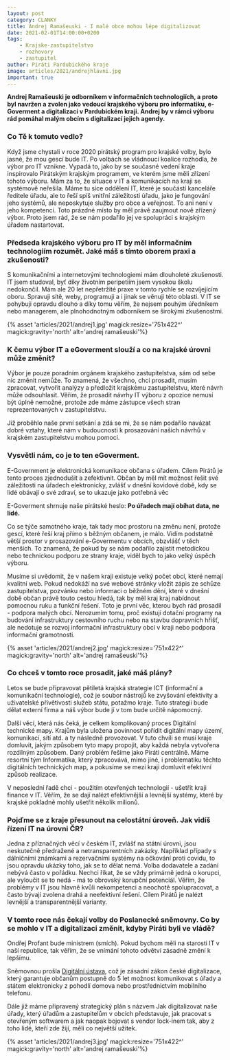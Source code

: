 ```yaml
---
layout: post
category: CLANKY
title: Andrej Ramašeuski - I malé obce mohou lépe digitalizovat
date: 2021-02-01T14:00:00+0200
tags: 
    - Krajske-zastupitelstvo
    - rozhovory
    - zastupitel
author: Piráti Pardubického kraje
image: articles/2021/andrejhlavni.jpg
important: true
---
```


**Andrej Ramašeuski je odborníkem v informačních technologiích, a proto byl navržen a zvolen jako vedoucí krajského výboru pro informatiku, e-Goverment a digitalizaci v Pardubickém kraji. Andrej by v rámci výboru rád pomáhal malým obcím s digitalizací jejich agendy.**

### Co Tě k tomuto vedlo?

Když jsme chystali v roce 2020 pirátský program pro krajské volby, bylo jasné, že mou gescí bude IT. Po volbách se vládnoucí koalice rozhodla, že výbor pro IT vznikne. Vypadá to, jako by se současné vedení kraje inspirovalo Pirátským krajským programem, ve kterém jsme měli zřízení tohoto výboru. Mám za to, že situace v IT a komunikacích na kraji se systémově neřešila. Máme tu sice oddělení IT, které je součástí kanceláře ředitele úřadu, ale to řeší spíš vnitřní záležitosti úřadu, jako je fungování jeho systémů, ale neposkytuje služby pro obce a veřejnost. To ani není v jeho kompetenci. Toto prázdné místo by měl právě zaujmout nově zřízený výbor. Proto jsem rád, že se nám podařilo jej ve spolupráci s krajským úřadem nastartovat.

 
### Předseda krajského výboru pro IT by měl informačním technologiím rozumět. Jaké máš s tímto oborem praxi a zkušenosti?
 

S komunikačními a internetovými technologiemi mám dlouholeté zkušenosti. IT jsem studoval, byť díky životním peripetiím jsem vysokou školu nedokončil. Mám ale 20 let nepřetržité praxe v tomto rychle se rozvíjejícím oboru. Spravuji sítě, weby, programuji a i jinak se věnuji této oblasti. V IT se pohybuji opravdu dlouho a díky tomu věřím, že nejsem pouhým úředníkem nebo managerem, ale plnohodnotným odborníkem se širokými zkušenostmi.

 {% asset 'articles/2021/andrej1.jpg' magick:resize='751x422^' 
magick:gravity='north' alt='andrej ramašeuski'%}

### K čemu výbor IT a eGoverment slouží a co na krajské úrovni může změnit?

 Výbor je pouze poradním orgánem krajského zastupitelstva, sám od sebe nic změnit nemůže. To znamená, že všechno, chci prosadit, musím zpracovat, vytvořit analýzy a předložit krajskému zastupitelstvu, které návrh může odsouhlasit. Věřím, že prosadit návrhy IT výboru z opozice nemusí být úplně nemožné, protože zde máme zástupce všech stran reprezentovaných v zastupitelstvu.

Již proběhlo naše první setkání a zdá se mi, že se nám podařilo navázat dobré vztahy, které nám v budoucnosti k prosazování našich návrhů v krajském zastupitelstvu mohou pomoci.

### Vysvětli nám, co je to ten eGoverment.

E-Government je elektronická komunikace občana s úřadem. Cílem Pirátů je tento proces zjednodušit a zefektivnit. Občan by měl mít možnost řešit své záležitosti na úřadech elektronicky, zvlášť v dnešní kovidové době, kdy se lidé obávají o své zdraví, se to ukazuje jako potřebná věc

E-Goverment shrnuje naše pirátské heslo: **Po úřadech mají obíhat data, ne lidé.**

  
Co se týče samotného kraje, tak tady moc prostoru na změnu není, protože gescí, které řeší kraj přímo s běžným občanem, je málo. Vidím podstatně větší prostor v prosazování e-Govermentu v obcích, obzvlášť v těch menších. To znamená, že pokud by se nám podařilo zajistit metodickou nebo technickou podporu ze strany kraje, viděl bych to jako velký úspěch výboru.

  
Musíme si uvědomit, že v našem kraji existuje velký počet obcí, které nemají kvalitní web. Pokud nedokáží na své webové stránky vložit zápis ze schůze zastupitelstva, pozvánku nebo informaci o běžném dění, které v dnešní době občan právě touto cestou hledá, tak by měl kraj kraj nabídnout pomocnou ruku a funkční řešení. Toto je první věc, kterou bych rád prosadil - podpora malých obcí. Nerozumím tomu, proč existují dotační programy na budování infrastruktury cestovního ruchu nebo na stavbu dopravních hřišť, ale nedotuje se rozvoj informační infrastruktury obcí v kraji nebo podpora informační gramotnosti.

 {% asset 'articles/2021/andrej2.jpg' magick:resize='751x422^' 
magick:gravity='north' alt='andrej ramašeuski'%}

### Co chceš v tomto roce prosadit, jaké máš plány?

Letos se bude připravovat pětiletá krajská strategie ICT (informační a komunikační technologie), což je soubor nástrojů ke zvyšování efektivity a uživatelské přívětivosti služeb státu, potažmo kraje. Tuto strategii bude dělat externí firma a náš výbor bude jí v tom bude určitě nápomocný.
  

Další věcí, která nás čeká, je celkem komplikovaný proces Digitální technické mapy. Krajům byla uložena povinnost pořídit digitální mapy území, komunikací, sítí atd. a ty následně provozovat. V tuto chvíli se musí kraje domluvit, jakým způsobem tyto mapy propojit, aby každá nebyla vytvořena rozdílným způsobem. Daný problém řešíme jako Piráti centrálně. Máme resortní tým Informatika, který zpracovává, mimo jiné, i problematiku těchto digitálních technických map, a pokusíme se mezi kraji domluvit efektivní způsob realizace.

 
V neposlední řadě chci - použitím otevřených technologií - ušetřit kraji finance v IT. Věřím, že se dají nalézt efektivnější a levnější systémy, které by krajské pokladně mohly ušetřit několik milionů.
  
### Pojďme se z kraje přesunout na celostátní úroveň. Jak vidíš řízení IT na úrovni ČR?

Jedna z příznačných věcí v českém IT, zvlášť na státní úrovni, jsou neskutečně předražené a netransparentních zakázky. Například případy s dálničními známkami a rezervačními systémy na očkování proti covidu, to jsou opravdu ukázky toho, jak se to dělat nemá. Volba dodavatele a zadání nebývá často v pořádku. Nechci říkat, že se vždy primárně jedná o korupci, ale vyloučit se to nedá - má to obrovský korupční potenciál. Věřím, že problémy v IT jsou hlavně kvůli nekompetenci a neochotě spolupracovat, a často bývají zvolena drahá a neefektivní řešení. Cílem Pirátů je nalézt levnější a transparentnější varianty.

### V tomto roce nás čekají volby do Poslanecké sněmovny. Co by se mohlo v IT a digitalizaci změnit, kdyby Piráti byli ve vládě?

Ondřej Profant bude ministrem (smích). Pokud bychom měli na starosti IT v naší republice, tak věřím, že se vnímání tohoto odvětví zásadně změní k lepšímu.

Sněmovnou prošla [Digitální ústava](https://piratipracuji.cz/blog/2019-11-08-digitalni-ustava-prosla-snemovnou/), což je zásadní zákon české digitalizace, který garantuje občanům postupně do 5 let možnost komunikovat s úřady a státem elektronicky z pohodlí domova nebo prostřednictvím mobilního telefonu.


Dále již máme připravený strategický plán s názvem Jak digitalizovat naše úřady, který úřadům a zastupitelům v obcích představuje, jak pracovat s otevřeným softwarem a jak naopak bojovat s vendor lock-inem tak, aby z toho lidé, kteří zde žijí, měli co největší užitek.
 
 {% asset 'articles/2021/andrej3.jpg' magick:resize='751x422^' 
magick:gravity='north' alt='andrej ramašeuski'%}
